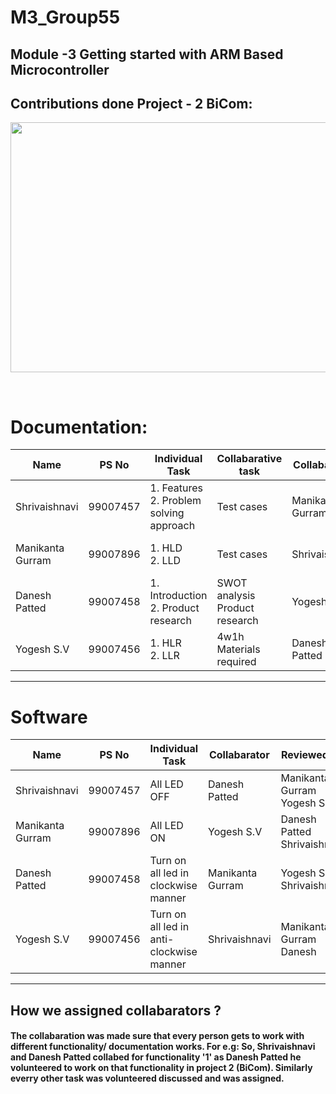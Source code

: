# M3_Group55
Module -3 Getting started with ARM Based Microcontroller
----------------------------------------------------
## Contributions done Project - 2 BiCom: ##

<p align="center">
  <img width="1080 "height="400 " src="https://github.com/shri-vaishnavi/M3_Group55/blob/706c709c12e19cb95a9f56be9fa918674257ba74/1_RKE/Images/team3.jpg ">
</p> <br>

# Documentation:
| Name             |PS No     | Individual Task                                  | Collabarative task           | Collabarator     | Reviewed by                         |  
| ---------------- | :------: | ------------------------------------------------ | ---------------------------- | ---------------- | ----------------------------------- |
| Shrivaishnavi    | 99007457 |1. Features <br> 2. Problem solving approach      | Test cases                   | Manikanta Gurram | Yogesh S.V <br> Danesh Patted	     | 
| Manikanta Gurram | 99007896 |1. HLD <br> 2. LLD                                | Test cases                   | Shrivaishnavi    | Yogesh S.V <br> Danesh Patted	     |
| Danesh Patted	   | 99007458 |1. Introduction<br>2. Product research            | SWOT analysis <br>Product research | Yogesh S.V       | Shrivaishnavi <br> Manikanta Gurram | 
| Yogesh S.V       | 99007456 |1. HLR <br> 2. LLR                                | 4w1h <br> Materials required | Danesh Patted	   | Shrivaishnavi  <br> Manikanta Gurram|

----------------------------------------------------------------------------------------------------------------------------------------------------------------------------------
# Software
| Name             |PS No     |                Individual Task              |       Collabarator     | Reviewed by                       |  
| ---------------- | :------: | ------------------------------------------- | ---------------------- | --------------------------------- | 
| Shrivaishnavi    | 99007457 | All LED OFF                                 | Danesh Patted          | Manikanta Gurram <br> Yogesh S.V  |
| Manikanta Gurram | 99007896 |  All LED ON                                 | Yogesh S.V             | Danesh Patted <br> Shrivaishnavi  |
| Danesh Patted	   | 99007458 |Turn on all led in clockwise manner          | Manikanta Gurram       | Yogesh S.V <br> Shrivaishnavi     |
| Yogesh S.V       | 99007456 |Turn on all led in anti-clockwise manner     | Shrivaishnavi          | Manikanta Gurram <br> Danesh      |


-----------------------------------------------------------------------------------------------------------------------------------------------------------------------------------

## How we assigned collabarators ? 
   #### The collabaration was made sure that every person gets to work with different functionality/ documentation works. For e.g: So, Shrivaishnavi and Danesh Patted collabed for functionality '1' as Danesh Patted he volunteered to work on that functionality in project 2 (BiCom). Similarly everry other task was volunteered discussed and was assigned.  ####
